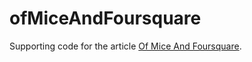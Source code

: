 # ofMiceAndFoursquare
Supporting code for the article [Of Mice And Foursquare](https://medium.com/@jeanroman/of-mice-and-foursquare-9cebfee51d01/ "Of Mice And Foursquare").
